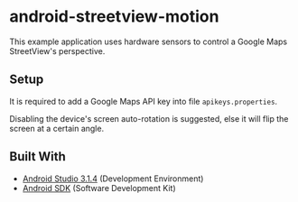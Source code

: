 # android-streetview-motion

This example application uses hardware sensors to control a Google Maps StreetView's perspective.

## Setup

It is required to add a Google Maps API key into file `apikeys.properties`.

Disabling the device's screen auto-rotation is suggested, else it will flip the screen at a certain angle.

## Built With
* [Android Studio 3.1.4](https://developer.android.com/studio/) (Development Environment)
* [Android SDK](https://developer.android.com/studio/releases/platforms) (Software Development Kit)
